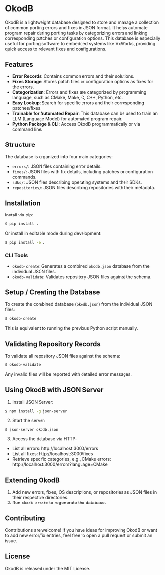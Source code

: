 # OkodB

OkodB is a lightweight database designed to store and manage a collection of common porting errors and fixes in JSON format. It helps automate program repair during porting tasks by categorizing errors and linking corresponding patches or configuration options. This database is especially useful for porting software to embedded systems like VxWorks, providing quick access to relevant fixes and configurations.

## Features

* **Error Records**: Contains common errors and their solutions.
* **Fixes Storage**: Stores patch files or configuration options as fixes for the errors.
* **Categorization**: Errors and fixes are categorized by programming language, such as CMake, Make, C, C++, Python, etc.
* **Easy Lookup**: Search for specific errors and their corresponding patches/fixes.
* **Trainable for Automated Repair**: This database can be used to train an LLM (Language Model) for automated program repair.
* **Python Package & CLI**: Access OkodB programmatically or via command line.

## Structure

The database is organized into four main categories:

- `errors/`: JSON files containing error details.
- `fixes/`: JSON files with fix details, including patches or configuration commands.
- `sdks/`: JSON files describing operating systems and their SDKs.
- `repositories/`: JSON files describing repositories with their metadata.

## Installation

Install via pip:

```bash
$ pip install .
```

Or install in editable mode during development:

```bash
$ pip install -e .
```

### CLI Tools

- `okodb-create`: Generates a combined `okodb.json` database from the individual JSON files.
- `okodb-validate`: Validates repository JSON files against the schema.

## Setup / Creating the Database

To create the combined database (`okodb.json`) from the individual JSON files:

```bash
$ okodb-create
```

This is equivalent to running the previous Python script manually.

## Validating Repository Records

To validate all repository JSON files against the schema:

```bash
$ okodb-validate
```

Any invalid files will be reported with detailed error messages.

## Using OkodB with JSON Server

1. Install JSON Server:

```bash
$ npm install -g json-server
```

2. Start the server:

```bash
$ json-server okodb.json
```

3. Access the database via HTTP:

* List all errors: http://localhost:3000/errors
* List all fixes: http://localhost:3000/fixes
* Retrieve specific categories, e.g., CMake errors: http://localhost:3000/errors?language=CMake

## Extending OkodB

1. Add new errors, fixes, OS descriptions, or repositories as JSON files in their respective directories.
2. Run `okodb-create` to regenerate the database.

## Contributing

Contributions are welcome! If you have ideas for improving OkodB or want to add new error/fix entries, feel free to open a pull request or submit an issue.

## License

OkodB is released under the MIT License.

